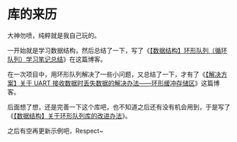 # 库的来历

大神勿喷，纯粹就是我自己玩的。

一开始就是学习数据结构，然后总结了一下，写了《[【数据结构】环形队列（循环队列）学习笔记总结](https://blog.csdn.net/qq_42417071/article/details/142618164?spm=1001.2014.3001.5502)》在这篇博客。

在一次项目中，用环形队列解决了一些小问题，又总结了一下，才有了《[【解决方案】关于 UART 接收数据时丢失数据的解决办法——环形缓冲存储区](https://blog.csdn.net/qq_42417071/article/details/142689022?spm=1001.2014.3001.5502)》这篇博客。

后面想了想，还是完善一下这个库吧，也不知道之后还有没有机会用到，于是写了《[【数据结构】关于环形队列库的改进办法](https://blog.csdn.net/qq_42417071/article/details/142901914?spm=1001.2014.3001.5502)》。

之后有空再更新示例吧，Respect~
